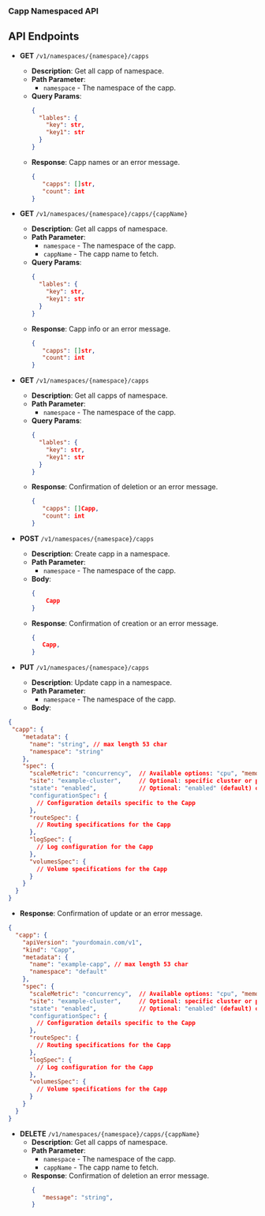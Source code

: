 ### Capp Namespaced API

## API Endpoints

- **GET** `/v1/namespaces/{namespace}/capps`
  - **Description**: Get all capp of namespace.
  - **Path Parameter**:
    - `namespace` - The namespace of the capp.
  - **Query Params**:
    ```json
    {
      "lables": {
        "key": str,
        "key1": str
      }
    }
    ```
  - **Response**: Capp names or an error message.
    ```json
    {
       "capps": []str,
       "count": int
    }
    ```

- **GET** `/v1/namespaces/{namespace}/capps/{cappName}`
  - **Description**: Get all capps of namespace.
  - **Path Parameter**:
    - `namespace` - The namespace of the capp.
    - `cappName` - The capp name to fetch.
  - **Query Params**: 
    ```json
    {
      "lables": {
        "key": str,
        "key1": str
      }
    }
    ```
  - **Response**: Capp info or an error message.
    ```json
    {
       "capps": []str,
       "count": int
    }
    ```

- **GET** `/v1/namespaces/{namespace}/capps`
  - **Description**: Get all capps of namespace.
  - **Path Parameter**:
    -  `namespace` - The namespace of the capp.
  - **Query Params**:
    ```json
    {
      "lables": {
        "key": str,
        "key1": str
      }
    }
    ```
  - **Response**: Confirmation of deletion or an error message.
    ```json
    {
       "capps": []Capp,
       "count": int
    }
    ```

- **POST** `/v1/namespaces/{namespace}/capps`
  - **Description**: Create capp in a namespace.
  - **Path Parameter**:
    - `namespace` - The namespace of the capp.
  - **Body**:
    ```json
    {
        Capp
    }
    ```
  - **Response**: Confirmation of creation or an error message.
    ```json
    {
       Capp,
    }
    ```

- **PUT** `/v1/namespaces/{namespace}/capps`
  - **Description**: Update capp in a namespace.
  - **Path Parameter**:
    - `namespace` - The namespace of the capp.
  - **Body**:
```json
{
 "capp": {
    "metadata": {
      "name": "string", // max length 53 char
      "namespace": "string"
    },
    "spec": {
      "scaleMetric": "concurrency",  // Available options: "cpu", "memory", "rps", "concurrency"
      "site": "example-cluster",     // Optional: specific cluster or placement name
      "state": "enabled",            // Optional: "enabled" (default) or "disabled"
      "configurationSpec": {
        // Configuration details specific to the Capp
      },
      "routeSpec": {
        // Routing specifications for the Capp
      },
      "logSpec": {
        // Log configuration for the Capp
      },
      "volumesSpec": {
        // Volume specifications for the Capp
      }
    }
  }
}
```
  - **Response**: Confirmation of update or an error message.
```json
{
  "capp": {
    "apiVersion": "yourdomain.com/v1",
    "kind": "Capp",
    "metadata": {
      "name": "example-capp", // max length 53 char
      "namespace": "default"
    },
    "spec": {
      "scaleMetric": "concurrency",  // Available options: "cpu", "memory", "rps", "concurrency"
      "site": "example-cluster",     // Optional: specific cluster or placement name
      "state": "enabled",            // Optional: "enabled" (default) or "disabled"
      "configurationSpec": {
        // Configuration details specific to the Capp
      },
      "routeSpec": {
        // Routing specifications for the Capp
      },
      "logSpec": {
        // Log configuration for the Capp
      },
      "volumesSpec": {
        // Volume specifications for the Capp
      }
    }
  }
}
```

- **DELETE** `/v1/namespaces/{namespace}/capps/{cappName}`
  - **Description**: Get all capps of namespace.
  - **Path Parameter**: 
    - `namespace` - The namespace of the capp.
    - `cappName` - The capp name to fetch.
  - **Response**: Confirmation of deletion an error message.
    ```json
    {
       "message": "string",
    }
    ```
